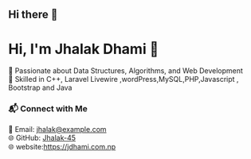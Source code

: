 ## Hi there 👋

# Hi, I'm Jhalak Dhami 👋  
🚀 Passionate about Data Structures, Algorithms, and Web Development  
🎯 Skilled in C++, Laravel Livewire ,wordPress,MySQL,PHP,Javascript , Bootstrap and Java


### 📬 Connect with Me  
📧 Email: jhalak@example.com  
🌐 GitHub: [Jhalak-45](https://github.com/Jhalak-45)  
🌐 website:https://jdhami.com.np
